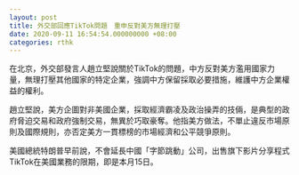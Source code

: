 ```yaml
---
layout: post
title: 外交部回應TikTok問題　重申反對美方無理打壓
date: 2020-09-11 16:54:54.000000000 +08:00
categories: rthk
---
```


在北京，外交部發言人趙立堅說關於TikTok的問題，中方反對美方濫用國家力量，無理打壓其他國家的特定企業，強調中方保留採取必要措施，維護中方企業權益的權利。

趙立堅說，美方企圖對非美國企業，採取經濟霸凌及政治操弄的技倆，是典型的政府脅迫交易和政府強制交易，無異於巧取豪奪。他指美方做法，不單止違反市場原則及國際規則，亦否定美方一貫標榜的市場經濟和公平競爭原則。

美國總統特朗普早前說，不會延長中國「字節跳動」公司，出售旗下影片分享程式TikTok在美國業務的限期，即是本月15日。
